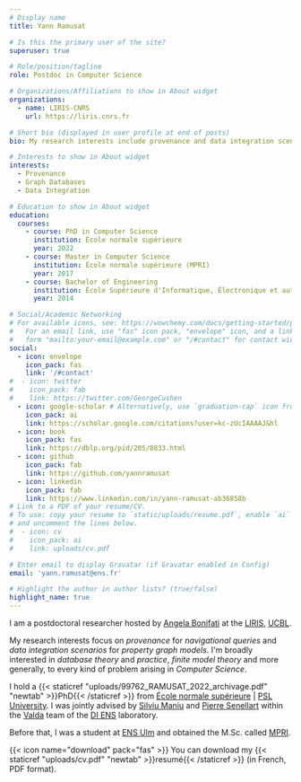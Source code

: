```yaml
---
# Display name
title: Yann Ramusat

# Is this the primary user of the site?
superuser: true

# Role/position/tagline
role: Postdoc in Computer Science

# Organizations/Affiliations to show in About widget
organizations:
  - name: LIRIS-CNRS 
    url: https://liris.cnrs.fr

# Short bio (displayed in user profile at end of posts)
bio: My research interests include provenance and data integration scenarios for property graph models.

# Interests to show in About widget
interests:
  - Provenance
  - Graph Databases
  - Data Integration

# Education to show in About widget
education:
  courses:
    - course: PhD in Computer Science
      institution: École normale supérieure
      year: 2022
    - course: Master in Computer Science
      institution: École normale supérieure (MPRI)
      year: 2017
    - course: Bachelor of Engineering
      institution: École Supérieure d'Informatique, Électronique et automatique (ESIEA)
      year: 2014

# Social/Academic Networking
# For available icons, see: https://wowchemy.com/docs/getting-started/page-builder/#icons
#   For an email link, use "fas" icon pack, "envelope" icon, and a link in the
#   form "mailto:your-email@example.com" or "/#contact" for contact widget.
social:
  - icon: envelope
    icon_pack: fas
    link: '/#contact'
#  - icon: twitter
#    icon_pack: fab
#    link: https://twitter.com/GeorgeCushen
  - icon: google-scholar # Alternatively, use `graduation-cap` icon from `fas` icon pack
    icon_pack: ai
    link: https://scholar.google.com/citations?user=kc-zUcIAAAAJ&hl
  - icon: book
    icon_pack: fas
    link: https://dblp.org/pid/205/0833.html  
  - icon: github
    icon_pack: fab
    link: https://github.com/yannramusat
  - icon: linkedin
    icon_pack: fab
    link: https://www.linkedin.com/in/yann-ramusat-ab36858b
# Link to a PDF of your resume/CV.
# To use: copy your resume to `static/uploads/resume.pdf`, enable `ai` icons in `params.toml`,
# and uncomment the lines below.
#  - icon: cv
#    icon_pack: ai
#    link: uploads/cv.pdf

# Enter email to display Gravatar (if Gravatar enabled in Config)
email: 'yann.ramusat@ens.fr'

# Highlight the author in author lists? (true/false)
highlight_name: true
---
```


I am a postdoctoral researcher hosted by [Angela Bonifati](https://perso.liris.cnrs.fr/angela.bonifati/) at the [LIRIS](https://liris.cnrs.fr/), [UCBL](https://www.univ-lyon1.fr/).

My research interests focus on *provenance* for *navigational queries* and *data integration scenarios* for *property graph models*.
I'm broadly interested in *database theory* and *practice*, *finite model theory* and more generally, to every kind of problem arising in *Computer Science*. 

I hold a {{< staticref "uploads/99762_RAMUSAT_2022_archivage.pdf" "newtab" >}}PhD{{< /staticref >}} from [École normale supérieure](https://www.ens.psl.eu/) | [PSL University](https://psl.eu/). I was jointly advised by [Silviu Maniu](http://silviu.maniu.info/) and [Pierre Senellart](https://pierre.senellart.com/) within the [Valda](https://team.inria.fr/valda/fr/) team of the [DI ENS](https://www.di.ens.fr/) laboratory.

Before that, I was a student at [ENS Ulm](https://www.ens.psl.eu/) and obtained the M.Sc. called [MPRI](https://wikimpri.dptinfo.ens-cachan.fr/).

{{< icon name="download" pack="fas" >}} You can download my {{< staticref "uploads/cv.pdf" "newtab" >}}resumé{{< /staticref >}} (in French, PDF format).
